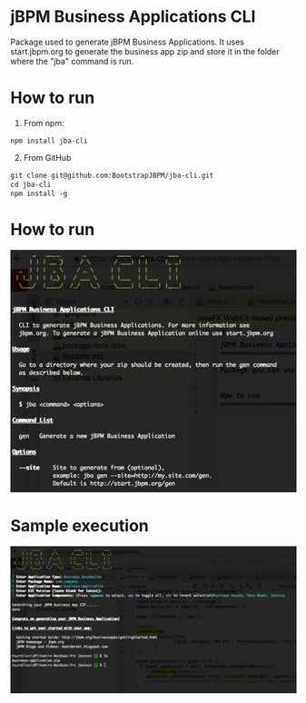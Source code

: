 jBPM Business Applications CLI
==============================

Package used to generate jBPM Business Applications. 
It uses start.jbpm.org to generate the business app zip and store it
in the folder where the "jba" command is run.

How to run
==============================
1. From npm: 
```
npm install jba-cli
```
2. From GitHub
```
git clone git@github.com:BootstrapJBPM/jba-cli.git
cd jba-cli
npm install -g
```


How to run
==============================
![JBA Usage](img/jbareadme.png?raw=true)


Sample execution
==============================
![JBA Usage](img/jbausage.png?raw=true)